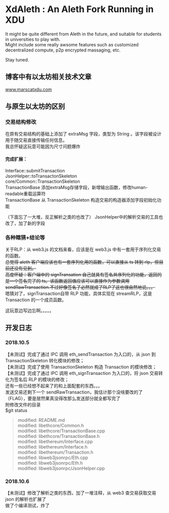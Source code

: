# XdAleth : An Aleth Fork Running in XDU

It might be quite different from Aleth in the future, and suitable for students in universities to play with.  
Might include some really awsome features such as customized decentralized compute, p2p encrypted massaging, etc.  

Stay tuned.  

## 博客中有以太坊相关技术文章
www.marscatxdu.com  

## 与原生以太坊的区别
### 交易结构修改
在原有交易结构的基础上添加了 extraMsg 字段，类型为 String 。该字段被设计用于随交易直接传输任何信息。  
我总怀疑这玩意可能因为尺寸问题爆炸  


#### 完成扩展：
Interface::submitTransaction  
JsonHelper::toTransactonSkeleton  
core/Common::TransactionSkeleton  
TransactionBase 添加extraMsg存储字段，新增输出函数，修改human-readable重载运算符  
TransactionBase 从 TransactionSkeleton 构造交易的构造器添加字段初始化功能  

（下面忘了一大堆，反正解析之类的也改了） 
JsonHelper中的解析交易的工具也改了，加了新的字段  

### 各种瞎猜+结论等
关于RLP：从 web3.js 的文档来看，应该是在 web3.js 中有一套用于序列化交易的函数。  
~~总觉得 aleth 客户端应该也有一套序列化用的函数，可以直接从 ts 转到 rlp，但目前还没有见到。~~  
~~高度怀疑：客户端中的 signTransation 自己就具有签名并序列化的功能，返回的是一个签名完了的 ts。该函数返回值应该可以直接作为参数调用 sendRawTransaction.不过好像签名了必然就成了RLP了这也很自然地说。。。~~  
嗯猜对了，signTransaction自带 RLP 功能，具体实现在 streamRLP，这是 Transaction 的一个成员函数。  


这玩意边写边忘啊。。。。。  

## 开发日志
### 2018.10.5
【未测试】完成了通过 IPC 调用 eth_sendTransaction 为入口的，从 json 到 TransactionSkeleton 转化模块的修改；  
【未测试】完成了使用 TransactionSkeleton 构造 Transaction 的模块修改；  
【未测试】完成了通过 IPC 调用 eth_signTransaction 为入口的，将 json 交易转化为签名后 RLP 的模块的修改；  
还有一些已经想不起来了的和上面配套的东西。。。  
发送交易还剩下一个 sendRawTransaction，我估计那个没啥要改的了（FLAG），要是居然果真没得改那么发送部分就全都写完了  
附修改文件的目录  
$git status   
>	modified:   README.md  
>	modified:   libethcore/Common.h  
>	modified:   libethcore/TransactionBase.cpp  
>	modified:   libethcore/TransactionBase.h  
>	modified:   libethereum/Interface.cpp  
>	modified:   libethereum/Interface.h  
>	modified:   libethereum/Transaction.h  
>	modified:   libweb3jsonrpc/Eth.cpp  
>	modified:   libweb3jsonrpc/Eth.h  
>	modified:   libweb3jsonrpc/JsonHelper.cpp  

### 2018.10.6  
【未测试】修改了解析之类的东西，加了一堆注释，从 web3 查交易获取交易 json 的解析也扩展了  
做了个编译测试，炸了  
